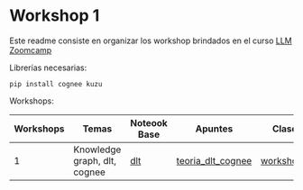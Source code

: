 # Workshop 1
Este readme consiste en organizar los workshop brindados en el curso [LLM Zoomcamp](https://github.com/DataTalksClub/llm-zoomcamp/tree/main/cohorts/2025/workshops)

Librerías necesarias:
```
pip install cognee kuzu
```

Workshops:


| Workshops | Temas | Noteook Base | Apuntes| Clase | Homework |  
|--------|--------|-------------------|-------------| ----------| -------- |
| 1 | Knowledge graph, dlt, cognee | [dlt](https://github.com/DataTalksClub/llm-zoomcamp/blob/main/cohorts/2025/workshops/dlt.md)  | [teoria_dlt_cognee]()| [workshop1]() | [homework1_ws]() | 

